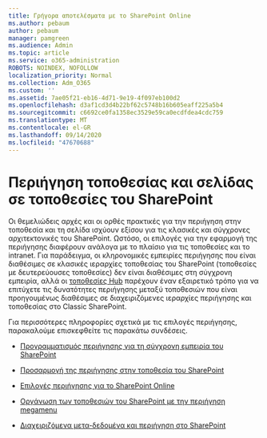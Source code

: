 ```yaml
---
title: Γρήγορα αποτελέσματα με το SharePoint Online
ms.author: pebaum
author: pebaum
manager: pamgreen
ms.audience: Admin
ms.topic: article
ms.service: o365-administration
ROBOTS: NOINDEX, NOFOLLOW
localization_priority: Normal
ms.collection: Adm_O365
ms.custom: ''
ms.assetid: 7ae05f21-eb16-4d71-9e19-4f097eb100d2
ms.openlocfilehash: d3af1cd3d4b22bf62c5748b16b605eaff225a5b4
ms.sourcegitcommit: c6692ce0fa1358ec3529e59ca0ecdfdea4cdc759
ms.translationtype: MT
ms.contentlocale: el-GR
ms.lasthandoff: 09/14/2020
ms.locfileid: "47670688"
---
```

# <a name="site-and-page-navigation-in-sharepoint-sites"></a>Περιήγηση τοποθεσίας και σελίδας σε τοποθεσίες του SharePoint

Οι θεμελιώδεις αρχές και οι ορθές πρακτικές για την περιήγηση στην τοποθεσία και τη σελίδα ισχύουν εξίσου για τις κλασικές και σύγχρονες αρχιτεκτονικές του SharePoint. Ωστόσο, οι επιλογές για την εφαρμογή της περιήγησης διαφέρουν ανάλογα με το πλαίσιο για τις τοποθεσίες και το intranet. Για παράδειγμα, οι κληρονομικές εμπειρίες περιήγησης που είναι διαθέσιμες σε κλασικές ιεραρχίες τοποθεσίας του SharePoint (τοποθεσίες με δευτερεύουσες τοποθεσίες) δεν είναι διαθέσιμες στη σύγχρονη εμπειρία, αλλά οι [τοποθεσίες Hub](https://support.office.com/article/fe26ae84-14b7-45b6-a6d1-948b3966427f) παρέχουν έναν εξαιρετικό τρόπο για να επιτύχετε τις δυνατότητες περιήγησης μεταξύ τοποθεσιών που είναι προηγουμένως διαθέσιμες σε διαχειριζόμενες ιεραρχίες περιήγησης και τοποθεσίας στο Classic SharePoint.

 Για περισσότερες πληροφορίες σχετικά με τις επιλογές περιήγησης, παρακαλούμε επισκεφθείτε τις παρακάτω συνδέσεις.

 - [Προγραμματισμός περιήγησης για τη σύγχρονη εμπειρία του SharePoint](https://docs.microsoft.com/sharepoint/plan-navigation-modern-experience)

- [Προσαρμογή της περιήγησης στην τοποθεσία του SharePoint](https://support.office.com/article/customize-the-navigation-on-your-sharepoint-site-3cd61ae7-a9ed-4e1e-bf6d-4655f0bf25ca)

- [Επιλογές περιήγησης για το SharePoint Online](https://docs.microsoft.com/office365/enterprise/navigation-options-for-sharepoint-online)
 
- [Οργάνωση των τοποθεσιών του SharePoint με την περιήγηση megamenu](https://techcommunity.microsoft.com/t5/Microsoft-SharePoint-Blog/Organize-your-SharePoint-sites-with-megamenu-navigation-and-new/ba-p/328068)

- [Διαχειριζόμενα μετα-δεδομένα και περιήγηση στο SharePoint](https://docs.microsoft.com/sharepoint/dev/general-development/managed-metadata-and-navigation-in-sharepoint)



